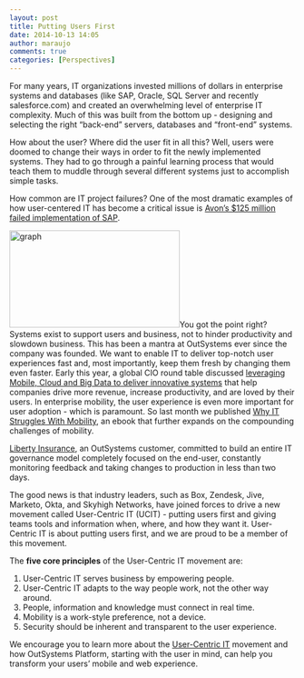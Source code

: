 ```yaml
---
layout: post
title: Putting Users First
date: 2014-10-13 14:05
author: maraujo
comments: true
categories: [Perspectives]
---
```

For many years, IT organizations invested millions of dollars in enterprise systems and databases (like SAP, Oracle, SQL Server and recently salesforce.com) and created an overwhelming level of enterprise IT complexity. Much of this was built from the bottom up - designing and selecting the right “back-end” servers, databases and “front-end” systems.<!--more-->

How about the user? Where did the user fit in all this? Well, users were doomed to change their ways in order to fit the newly implemented systems. They had to go through a painful learning process that would teach them to muddle through several different systems just to accomplish simple tasks.

How common are IT project failures? One of the most dramatic examples of how user-centered IT has become a critical issue is <a title="SAP Implementation" href="http://blogs.wsj.com/cio/2013/12/11/avons-failed-sap-implementation-reflects-rise-of-usability/" target="_blank">Avon’s $125 million failed implementation of SAP</a>.

<a href="https://www.outsystems.com/blog/wp-content/uploads/2014/10/graph1.png" rel="attachment wp-att-2010"><img class="alignright size-medium wp-image-2010" src="https://www.outsystems.com/blog/wp-content/uploads/2014/10/graph1-300x171.png" alt="graph" width="300" height="171" /></a>You got the point right? Systems exist to support users and business, not to hinder productivity and slowdown business. This has been a mantra at OutSystems ever since the company was founded. We want to enable IT to deliver top-notch user experiences fast and, most importantly, keep them fresh by changing them even faster.
Early this year, a global CIO round table discussed <a title="Delivering innovative systems" href="http://www.outsystems.com/nextstep/2014/keynote/" target="_blank">leveraging Mobile, Cloud and Big Data to deliver innovative systems</a> that help companies drive more revenue, increase productivity, and are loved by their users. In enterprise mobility, the user experience is even more important for user adoption - which is paramount. So last month we published <a title="Why IT Struggles with Mobility" href="http://www.outsystems.com/enterprise-mobility/">Why IT Struggles With Mobility</a>, an ebook that further expands on the compounding challenges of mobility.

<a title="Liberty Insurance" href="http://www.outsystems.com/case-studies/liberty/insurance-management-system/">Liberty Insurance</a>, an OutSystems customer, committed to build an entire IT governance model completely focused on the end-user, constantly monitoring feedback and taking changes to production in less than two days.

The good news is that industry leaders, such as Box, Zendesk, Jive, Marketo, Okta, and Skyhigh Networks, have joined forces to drive a new movement called User-Centric IT (UCIT) - putting users first and giving teams tools and information when, where, and how they want it. User-Centric IT is about putting users first, and we are proud to be a member of this movement.

The <strong>five core principles</strong> of the User-Centric IT movement are:
<ol>
	<li>User-Centric IT serves business by empowering people.</li>
	<li>User-Centric IT adapts to the way people work, not the other way around.</li>
	<li>People, information and knowledge must connect in real time.</li>
	<li>Mobility is a work-style preference, not a device.</li>
	<li>Security should be inherent and transparent to the user experience.</li>
</ol>
We encourage you to learn more about the <a title="User-Centric IT" href="http://usercentricit.com/" target="_blank">User-Centric IT</a> movement and how OutSystems Platform, starting with the user in mind, can help you transform your users’ mobile and web experience.
